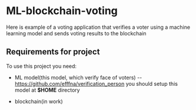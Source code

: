 # ML-blockchain-voting
Here is example of a voting application that verifies a voter using a machine learning model and sends voting results to the blockchain 
## Requirements for project
To use this project you need:
+ ML model(this model, which verify face of voters) -- https://github.com/efffna/verification_person
you should setup this model at __$HOME__ directory

+ blockchain(in work)
